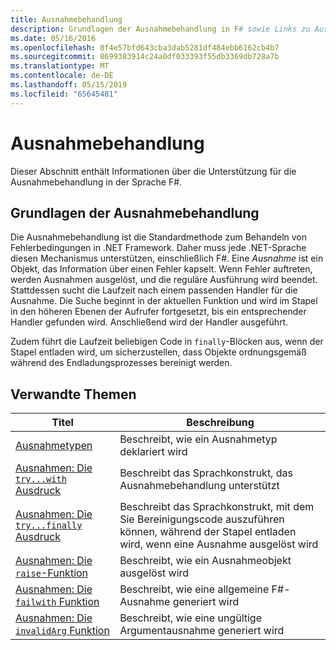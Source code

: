 ```yaml
---
title: Ausnahmebehandlung
description: Grundlagen der Ausnahmebehandlung in F# sowie Links zu Ausnahmebehandlung, Ausdrücke und Funktionen.
ms.date: 05/16/2016
ms.openlocfilehash: 0f4e57bfd643cba3dab5281df484ebb6162cb4b7
ms.sourcegitcommit: 8699383914c24a0df033393f55db3369db728a7b
ms.translationtype: MT
ms.contentlocale: de-DE
ms.lasthandoff: 05/15/2019
ms.locfileid: "65645481"
---
```

# <a name="exception-handling"></a>Ausnahmebehandlung

Dieser Abschnitt enthält Informationen über die Unterstützung für die Ausnahmebehandlung in der Sprache F#.

## <a name="exception-handling-basics"></a>Grundlagen der Ausnahmebehandlung
Die Ausnahmebehandlung ist die Standardmethode zum Behandeln von Fehlerbedingungen in .NET Framework. Daher muss jede .NET-Sprache diesen Mechanismus unterstützen, einschließlich F#. Eine *Ausnahme* ist ein Objekt, das Information über einen Fehler kapselt. Wenn Fehler auftreten, werden Ausnahmen ausgelöst, und die reguläre Ausführung wird beendet. Stattdessen sucht die Laufzeit nach einem passenden Handler für die Ausnahme. Die Suche beginnt in der aktuellen Funktion und wird im Stapel in den höheren Ebenen der Aufrufer fortgesetzt, bis ein entsprechender Handler gefunden wird. Anschließend wird der Handler ausgeführt.

Zudem führt die Laufzeit beliebigen Code in `finally`-Blöcken aus, wenn der Stapel entladen wird, um sicherzustellen, dass Objekte ordnungsgemäß während des Endladungsprozesses bereinigt werden.

## <a name="related-topics"></a>Verwandte Themen

|Titel|Beschreibung|
|-----|-----------|
|[Ausnahmetypen](exception-types.md)|Beschreibt, wie ein Ausnahmetyp deklariert wird|
|[Ausnahmen: Die `try...with` Ausdruck](the-try-with-expression.md)|Beschreibt das Sprachkonstrukt, das Ausnahmebehandlung unterstützt|
|[Ausnahmen: Die `try...finally` Ausdruck](the-try-finally-expression.md)|Beschreibt das Sprachkonstrukt, mit dem Sie Bereinigungscode auszuführen können, während der Stapel entladen wird, wenn eine Ausnahme ausgelöst wird|
|[Ausnahmen: Die `raise`-Funktion](the-raise-Function.md)|Beschreibt, wie ein Ausnahmeobjekt ausgelöst wird|
|[Ausnahmen: Die `failwith` Funktion](the-failwith-function.md)|Beschreibt, wie eine allgemeine F#-Ausnahme generiert wird|
|[Ausnahmen: Die `invalidArg` Funktion](the-invalidArg-function.md)|Beschreibt, wie eine ungültige Argumentausnahme generiert wird|
